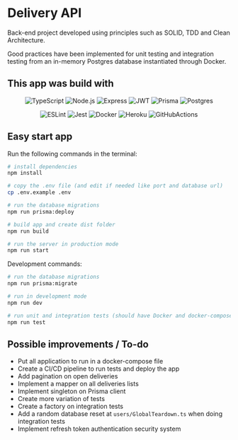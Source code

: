 # Delivery API

Back-end project developed using principles such as SOLID, TDD and Clean Architecture.

Good practices have been implemented for unit testing and integration testing from an in-memory Postgres database instantiated through Docker.

## This app was build with

<div align="center">

![TypeScript](https://img.shields.io/badge/typescript-%23007ACC.svg?style=for-the-badge&logo=typescript&logoColor=white)
![Node.js](https://img.shields.io/badge/node.js-6DA55F?style=for-the-badge&logo=node.js&logoColor=white)
![Express](https://img.shields.io/badge/express-black.svg?style=for-the-badge&logo=express&logoColor=white)
![JWT](https://img.shields.io/badge/JWT-black?style=for-the-badge&logo=JSON%20web%20tokens)
![Prisma](https://img.shields.io/badge/prisma-0C3249?style=for-the-badge&logo=prisma)
![Postgres](https://img.shields.io/badge/Postgres-316192?style=for-the-badge&logo=postgresql&logoColor=white)

![ESLint](https://img.shields.io/badge/ESLint-4B3263?style=for-the-badge&logo=eslint&logoColor=white)
![Jest](https://img.shields.io/badge/-jest-%23C21325?style=for-the-badge&logo=jest&logoColor=white)
![Docker](https://img.shields.io/badge/docker-%230db7ed.svg?style=for-the-badge&logo=docker&logoColor=white)
![Heroku](https://img.shields.io/badge/heroku-%23430098.svg?style=for-the-badge&logo=heroku&logoColor=white)
![GitHubActions](https://img.shields.io/badge/githubactions-%232671E5.svg?style=for-the-badge&logo=githubactions&logoColor=white)

</div>

## Easy start app

Run the following commands in the terminal:
```bash
# install dependencies
npm install

# copy the .env file (and edit if needed like port and database url)
cp .env.example .env

# run the database migrations
npm run prisma:deploy

# build app and create dist folder
npm run build

# run the server in production mode
npm run start
```

Development commands:
```bash
# run the database migrations
npm run prisma:migrate

# run in development mode 
npm run dev

# run unit and integration tests (should have Docker and docker-compose installed)
npm run test
```

## Possible improvements / To-do

* Put all application to run in a docker-compose file
* Create a CI/CD pipeline to run tests and deploy the app
* Add pagination on open deliveries
* Implement a mapper on all deliveries lists
* Implement singleton on Prisma client
* Create more variation of tests
* Create a factory on integration tests
* Add a random database reset at `users/GlobalTeardown.ts` when doing integration tests
* Implement refresh token authentication security system
